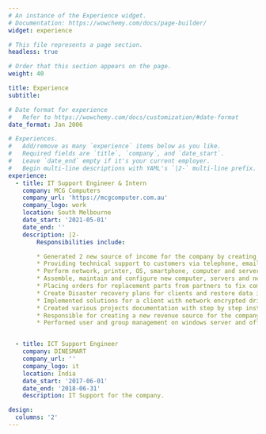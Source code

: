 ```yaml
---
# An instance of the Experience widget.
# Documentation: https://wowchemy.com/docs/page-builder/
widget: experience

# This file represents a page section.
headless: true

# Order that this section appears on the page.
weight: 40

title: Experience
subtitle:

# Date format for experience
#   Refer to https://wowchemy.com/docs/customization/#date-format
date_format: Jan 2006

# Experiences.
#   Add/remove as many `experience` items below as you like.
#   Required fields are `title`, `company`, and `date_start`.
#   Leave `date_end` empty if it's your current employer.
#   Begin multi-line descriptions with YAML's `|2-` multi-line prefix.
experience:
  - title: IT Support Engineer & Intern
    company: MCG Computers
    company_url: 'https://mcgcomputer.com.au'
    company_logo: work
    location: South Melbourne
    date_start: '2021-05-01'
    date_end: ''
    description: |2-
        Responsibilities include:

        * Generated 2 new source of income for the company by creating services likes Password manager and Vulnerability assessment services to sell it to clients.
        * Providing technical support to customers via telephone, email, RDP, personal assistant and through ZOHO Desk ticketing system.
        * Perform network, printer, OS, smartphone, computer and server hardware troubleshooting.
        * Assemble, maintain and configure new computer, servers and network and upgrading the old and required hardware based on clients requirements.
        * Placing orders for replacement parts from partners to fix computers and servers.
        * Create Disaster recovery plans for clients and restore data in the event of ransomware attacks.
        * Implemented solutions for a client with network encrypted drive sharing via window server and Veracrypt for secure local storage and access between specific users.
        * Created various projects documentation with step by step instructions on how to setup and solve common problems for various solutions provided by the company.
        * Responsible for creating a new revenue source for the company by creating  and providing a new services such as password management tools, vulnerability assessments to sell for clients.
        * Performed user and group management on windows server and office 365 for user on boarding for clients.


  - title: ICT Support Engineer
    company: DINESMART
    company_url: ''
    company_logo: it
    location: India
    date_start: '2017-06-01'
    date_end: '2018-06-31'
    description: IT Support for the company.

design:
  columns: '2'
---
```


